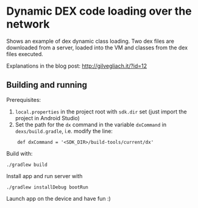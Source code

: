 Dynamic DEX code loading over the network
=========================================
Shows an example of dex dynamic class loading. Two dex files are downloaded from
a server, loaded into the VM and classes from the dex files executed.

Explanations in the blog post: 
http://gilvegliach.it/?id=12


Building and running
--------------------
Prerequisites:

1. `local.properties` in the project root with `sdk.dir` set
   (just import the project in Android Studio)
2. Set the path for the `dx` command in the variable `dxCommand` in
  `dexs/build.gradle`, i.e. modify the line:

```
    def dxCommand = '<SDK_DIR>/build-tools/current/dx'
```

Build with:

    ./gradlew build

Install app and run server with

    ./gradlew installDebug bootRun 

Launch app on the device and have fun :)

